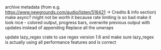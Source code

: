 archive metadata (from e.g. https://www.newgrounds.com/audio/listen/516421 -> Credits & Info section)
make async? might not be worth it because rate limiting is so bad
make it look nice - colored output, progress bars, overwrite previous output with updates instead of appending
Replace all the unwraps

update lazy_regex crate to use regex version 1.6 and make sure lazy_regex is actually using all performance features and is correct